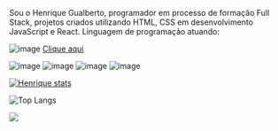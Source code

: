 

Sou o Henrique Gualberto, programador em processo de formação Full Stack, projetos criados utilizando HTML, CSS em desenvolvimento JavaScript e React.
Linguagem de programação atuando:

![image](https://github.com/Henriquegf100/Henriquegf100/assets/157106103/f4d02339-9f9a-4213-83fc-17b3195dcd74)  <a href=https://www.linkedin.com/in/henrique-g-407648127/>Clique aqui</a>




![image](https://github.com/Henriquegf100/Henriquegf100/assets/157106103/e346b79e-13cb-452a-bb05-ab7697fd3883) ![image](https://github.com/Henriquegf100/Henriquegf100/assets/157106103/ebd0ac9c-4f81-4e4a-bdce-e92091e9f8a6) ![image](https://github.com/Henriquegf100/Henriquegf100/assets/157106103/bc60c96c-116e-46be-b767-a3e1c806f903) ![image](https://github.com/Henriquegf100/Henriquegf100/assets/157106103/45da6b9d-5786-4bca-9ece-c904eeb52481)

[![Henrique stats](https://github-readme-stats.vercel.app/api?username=Henriquegf100)](https://github.com/anuraghazra/github-readme-stats)


![Top Langs](https://github-readme-stats.vercel.app/api/top-langs/?username=Henriquegf100)

![](https://komarev.com/ghpvc/?username=Henriquegf100)
